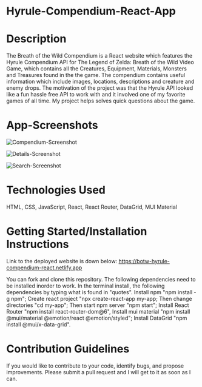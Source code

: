 # Hyrule-Compendium-React-App
# Description
The Breath of the Wild Compendium is a React website which features the Hyrule Compendium API for The Legend of Zelda: Breath of the Wild Video Game, which contains all the Creatures, Equipment, Materials, Monsters and Treasures found in the the game. The compendium contains useful information which include images, locations, descriptions and creature and enemy drops. The motivation of the project was that the Hyrule API looked like a fun hassle free API to work with and it involved one of my favorite games of all time. My project helps solves quick questions about the game.
# App-Screenshots
![Compendium-Screenshot](https://user-images.githubusercontent.com/93820113/148896388-ff5160a7-0eb3-4999-a82d-07cf8234d37e.png)

![Details-Screenshot](https://user-images.githubusercontent.com/93820113/148896409-c4337168-b7a2-4455-b416-bda642832211.png)

![Search-Screenshot](https://user-images.githubusercontent.com/93820113/148896437-132b5a12-2cf1-4630-8514-444a3e288d66.png)

 # Technologies Used
 HTML, CSS, JavaScript, React, React Router, DataGrid, MUI Material 
 
 # Getting Started/Installation Instructions
 Link to the deployed website is down below:
 https://botw-hyrule-compendium-react.netlify.app
 
 You can fork and clone this repository. The following dependencies need to be installed inorder to work. In the terminal install, the following dependencies by typing what is found in  "quotes". Install npm "npm install -g npm"; Create react project "npx create-react-app my-app; Then change directories  "cd my-app"; Then start npm server "npm start"; Install React Router "npm install react-router-dom@6", Install mui material "npm install @mui/material @emotion/react @emotion/styled"; Install DataGrid "npm install @mui/x-data-grid". 
 # Contribution Guidelines
  If you would like to contribute to your code, identify bugs, and propose improvements. Please submit a pull request and I will get to it as soon as I can.
